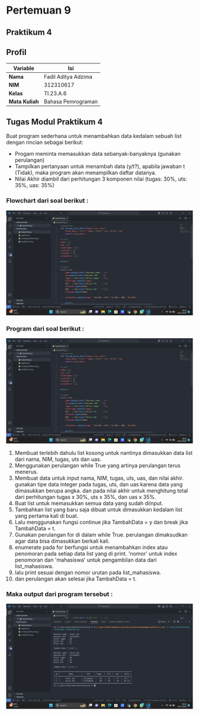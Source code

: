 # Pertemuan 9
## Praktikum 4

## Profil
| Variable | Isi |
| -------- | --- |
| **Nama** | Fadil Aditya Adzima |
| **NIM** |  312310617 |
| **Kelas** | TI.23.A.6 |
| **Mata Kuliah** | Bahasa Pemrograman |


## Tugas Modul Praktikum 4 
Buat program sederhana untuk menambahkan data kedalam sebuah list dengan rincian sebagai berikut:
- Progam meminta memasukkan data sebanyak-banyaknya (gunakan perulangan)
- Tampilkan pertanyaan untuk menambah data (y/t?), apabila jawaban t (Tidak), maka program akan menampilkan daftar datanya. 
- Nilai Akhir diambil dari perhitungan 3 komponen nilai (tugas: 30%, uts: 35%, uas: 35%)

### Flowchart dari soal berikut : 
![1](bener.png)

### Program dari soal berikut : 
![2](bener.png)
1. Membuat terlebih dahulu list kosong untuk nantinya dimasukkan data list dari nama, NIM, tugas, uts dan uas.
2. Menggunakan perulangan while True yang artinya perulangan terus menerus.
3. Membuat data untuk input nama, NIM, tugas, uts, uas, dan nilai akhir. gunakan tipe data integer pada tugas, uts, dan uas karena data yang dimasukkan berupa angka. dan pada nilai akhir untuk menghitung total dari perhitungan tugas x 30%, uts x 35%, dan uas x 35%.
4. Buat list untuk memasukkan semua data yang sudah diinput.
5. Tambahkan list yang baru saja dibuat untuk dimasukkan kedalam list yang pertama kali di buat.
6. Lalu menggunakan fungsi continue jika TambahData = y dan break jika TambahData = t.
7. Gunakan perulangan for di dalam while True. perulangan dimaksudkan agar data bisa dimasukkan berkali kali.
8. enumerate pada for berfungsi untuk menambahkan index atau penomoran pada setiap data list yang di print. 'nomor' untuk index penomoran dan 'mahasiswa' untuk pengambilan data dari list_mahasiswa. 
9. lalu print sesuai dengan nomor urutan pada list_mahasiswa.
10. dan perulangan akan selesai jika TambahData = t.

### Maka output dari program tersebut : 
![3](cuy.png)
